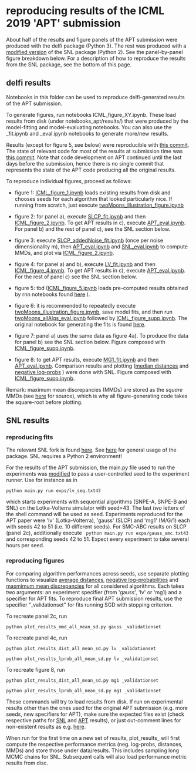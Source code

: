 # reproducing results of the ICML 2019 'APT' submission 

About half of the results and figure panels of the APT submission were produced with the delfi package (Python 3). The rest was produced with a [modified version](https://github.com/mnonnenm/snl) of the SNL package (Python 2). See the panel-by-panel figure breakdown below.
For a description of how to reproduce the results from the SNL package, see the bottom of this page. 


## delfi results

Notebooks in this folder can be used to reproduce delfi-generated results of the APT submission. 

To generate figures, run notebooks ICML_figure_XY.ipynb. These load results from disk (under notebooks_apt/results/) that were produced by the model-fitting and model-evaluating notebooks.
You can also use the _fit.ipynb and _eval.ipynb notebooks to generate more/new results.

Results (except for figure 5, see below) were reproducible with [this commit](https://github.com/mnonnenm/delfi_int/commit/70d5a6701c304287098b0be34f33871fabcf1e4e). 
The state of relevant code for most of the results at submission time was [this commit](https://github.com/mnonnenm/delfi_int/commit/3e55de7b50874f09269326ddc48dcc63d347f58a). 
Note that code development on APT continued until the last days before the submission, hence there is no single commit that represents the state of the APT code producing all the original results. 

To reproduce individual figures, proceed as follows:
- figure 1: [ICML_figure_1.ipynb](https://github.com/mackelab/lfi-experiments/blob/master/snpec/notebooks_apt/ICML_figure_1.ipynb) loads existing results from disk and chooses seeds for each algorithm that looked particularly nice. If running from scratch, just execute [twoMoons_illustration_figure.ipynb](https://github.com/mackelab/lfi-experiments/blob/master/snpec/notebooks_apt/twoMoons_illustration_figure.ipynb)

- figure 2: for panel a), execute [SLCP_fit.ipynb](https://github.com/mackelab/lfi-experiments/blob/master/snpec/notebooks_apt/SLCP_fit.ipynb) and then [ICML_figure_2.ipynb](https://github.com/mackelab/lfi-experiments/blob/master/snpec/notebooks_apt/ICML_figure_2.ipynb). To get APT results in c), execute [APT_eval.ipynb](https://github.com/mackelab/lfi-experiments/blob/master/snpec/notebooks_apt/APT_eval.ipynb). For panel b) and the rest of panel c), see the SNL section below. 

- figure 3: execute [SLCP_addedNoise_fit.ipynb](https://github.com/mackelab/lfi-experiments/blob/master/snpec/notebooks_apt/SLCP_addedNoise_fit.ipynb) (once per noise dimensionality m), then [APT_eval.ipynb](https://github.com/mackelab/lfi-experiments/blob/master/snpec/notebooks_apt/APT_eval.ipynb) and [SNL_eval.ipynb](https://github.com/mackelab/lfi-experiments/blob/master/snpec/notebooks_apt/SNL_eval.ipynb) to compute MMDs, and plot via [ICML_figure_2.ipynb](https://github.com/mackelab/lfi-experiments/blob/master/snpec/notebooks_apt/ICML_figure_2.ipynb). 

- figure 4: for panel a) and b), execute [LV_fit.ipynb](https://github.com/mackelab/lfi-experiments/blob/master/snpec/notebooks_apt/LV_fit.ipynb) and then [ICML_figure_4.ipynb](https://github.com/mackelab/lfi-experiments/blob/master/snpec/notebooks_apt/ICML_figure_3.ipynb). To get APT results in c), execute [APT_eval.ipynb](https://github.com/mackelab/lfi-experiments/blob/master/snpec/notebooks_apt/APT_eval.ipynb). 
For the rest of panel c) see the SNL section below. 

- figure 5: tbd ([ICML_figure_5.ipynb](https://github.com/mackelab/lfi-experiments/blob/master/snpec/notebooks_apt/ICML_figure_5.ipynb) loads pre-computed results obtained by rnn notebooks found [here](https://github.com/mackelab/lfi-experiments/tree/master/snpec) ).

- figure 6: it is recommended to repeatedly execute [twoMoons_illustration_figure.ipynb](https://github.com/mackelab/lfi-experiments/blob/master/snpec/notebooks_apt/twoMoons_illustration_figure.ipynb), save model fits, and then run [twoMoons_allAlgs_eval.ipynb](https://github.com/mackelab/lfi-experiments/blob/master/snpec/notebooks_apt/twoMoons_allAlgs_eval.ipynb.ipynb) followed by [ICML_figure_supp.ipynb](https://github.com/mackelab/lfi-experiments/blob/master/snpec/notebooks_apt/ICML_figure_supp.ipynb). The original notebook for generating the fits is found [here](https://github.com/mackelab/lfi-experiments/blob/master/snpec/notebooks_apt/twoMoons_allAlgs_fit.ipynb).

- figure 7: panel a) uses the same data as figure 4a). To produce the data for panel b) see the SNL section below. 
 Figure composed with [ICML_figure_supp.ipynb](https://github.com/mackelab/lfi-experiments/blob/master/snpec/notebooks_apt/ICML_figure_supp.ipynb).

- figure 8: to get APT results, execute [MG1_fit.ipynb](https://github.com/mackelab/lfi-experiments/blob/master/snpec/notebooks_apt/MG1_fit.ipynb) and then [APT_eval.ipynb](https://github.com/mackelab/lfi-experiments/blob/master/snpec/notebooks_apt/APT_eval.ipynb). Comparison results and plotting ([median distances](https://github.com/mnonnenm/snl/blob/master/plot_results_dist_all_mean_sd.py) and [negative log-probs](https://github.com/mnonnenm/snl/blob/master/plot_results_lprob_all_mean_sd.py) ) were done with SNL. Figure composed with [ICML_figure_supp.ipynb](https://github.com/mackelab/lfi-experiments/blob/master/snpec/notebooks_apt/ICML_figure_supp.ipynb).

Remark: maximum mean discrepancies (MMDs) are stored as the *square* MMDs (see [here](https://github.com/mnonnenm/SNL_py3port/blob/master/snl/inference/diagnostics/two_sample.py#L66) for source), which is why all figure-generating code takes the square-root before plotting. 


## SNL results

### reproducing fits

The relevant SNL fork is found [here](https://github.com/mnonnenm/snl). See [here](https://github.com/gpapamak/snl/blob/master/README.md) for general usage of the package. SNL requires a Python 2 environment! 

For the results of the APT submission, the main.py file used to run the experiments was [modified](https://github.com/mnonnenm/snl/blob/master/main.py#L50) to pass a user-controlled seed to the experiment runner. Use for instance as in

``` python main.py run exps/lv_seq.txt43 ```

which starts experiments with sequential algorithms (SNPE-A, SNPE-B and SNL) on the Lotka-Volterra simulator with seed=43. The last *two* letters of the shell command will be used as seed. Experiments reproduced for the APT paper were 'lv' (Lotka-Volterra), 'gauss' (SLCP) and 'mg1' (M/G/1) each with seeds 42 to 51 (i.e. 10 different seeds). 
For SMC-ABC results on SLCP (panel 2c), additionally execute 
``` python main.py run exps/gauss_smc.txt43```
and corresponding seeds 42 to 51. Expect every experiment to take several hours per seed.

### reproducing figures

For comparing algorithm performances across seeds, use separate plotting functions to visualize [average distances](https://github.com/mnonnenm/snl/blob/master/plot_results_dist_all_mean_sd.py), [negative log-probabilities](https://github.com/mnonnenm/snl/blob/master/plot_results_lprob_all_mean_sd.py) and [maxmimum mean discrepancies](https://github.com/mnonnenm/snl/blob/master/plot_results_mmd_all_mean_sd.py) for all considered algorithms. Each takes two arguments: an experiment specifier (from 'gauss', 'lv' or 'mg1) and a specifier for APT fits. To reproduce final APT submission results, use the specifier "_validationset" for fits running SGD with stopping criterion. 

To recreate panel 2c, run 

``` python plot_results_mmd_all_mean_sd.py gauss _validationset ```

To recreate panel 4c, run 

``` python plot_results_dist_all_mean_sd.py lv _validationset ```

``` python plot_results_lprob_all_mean_sd.py lv _validationset ```

To recreate figure 8, run

``` python plot_results_dist_all_mean_sd.py mg1 _validationset ```

``` python plot_results_lprob_all_mean_sd.py mg1 _validationset ```


These commands will try to load results from disk. 
If run on experimental results other than the ones used for the original APT submission (e.g. more seeds, new specifiers for APT), make sure the expected files exist (check respective paths for [SNL](https://github.com/mnonnenm/snl/blob/master/plot_results_lprob_all_mean_sd.py#L72) and [APT](https://github.com/mnonnenm/snl/blob/master/plot_results_lprob_all_mean_sd.py#L451) results), or just out-comment lines for non-existent results as e.g. [here](https://github.com/mnonnenm/snl/blob/master/plot_results_mmd_all_mean_sd.py#L488).

When run for the first time on a new set of results, plot_results_ will first compute the respective performance metrics (neg. log-probs, distances, MMDs) and store those under data/results. This includes sampling long MCMC chains for SNL. Subsequent calls will also load performance metric results from disc.
